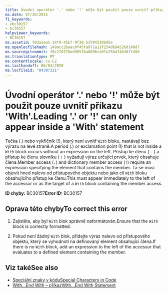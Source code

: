 ```yaml
---
title: Úvodní operátor '.' nebo '!' může být použit pouze uvnitř příkazu 'With'.
ms.date: 07/20/2015
f1_keywords:
- vbc30157
- bc30157
helpviewer_keywords:
- BC30157
ms.assetid: 70daaee1-14f9-45b7-9f30-53794310b95e
ms.openlocfilehash: 149acc2baac0f45fa971a11f254d694526d140d7
ms.sourcegitcommit: f8c270376ed905f6a8896ce0fe25b4f4b38ff498
ms.translationtype: MT
ms.contentlocale: cs-CZ
ms.lasthandoff: 06/04/2020
ms.locfileid: "84397321"
---
```

# <a name="leading--or--can-only-appear-inside-a-with-statement"></a><span data-ttu-id="8d5d6-102">Úvodní operátor '.' nebo '!' může být použit pouze uvnitř příkazu 'With'.</span><span class="sxs-lookup"><span data-stu-id="8d5d6-102">Leading '.' or '!' can only appear inside a 'With' statement</span></span>
<span data-ttu-id="8d5d6-103">Tečka (.) nebo vykřičník (!), který není uvnitř `With` bloku, nastávají bez výrazu na levé straně.</span><span class="sxs-lookup"><span data-stu-id="8d5d6-103">A period (.) or exclamation point (!) that is not inside a `With` block occurs without an expression on the left.</span></span> <span data-ttu-id="8d5d6-104">Přístup ke členu ( `.` ) a přístup ke členu slovníku ( `!` ) vyžadují výraz určující prvek, který obsahuje člena.</span><span class="sxs-lookup"><span data-stu-id="8d5d6-104">Member access (`.`) and dictionary member access (`!`) require an expression specifying the element that contains the member.</span></span> <span data-ttu-id="8d5d6-105">Ta se musí objevit hned nalevo od přístupového objektu nebo jako cíl `With` bloku obsahujícího přístup ke členu.</span><span class="sxs-lookup"><span data-stu-id="8d5d6-105">This must appear immediately to the left of the accessor or as the target of a `With` block containing the member access.</span></span>  
  
 <span data-ttu-id="8d5d6-106">**ID chyby:** BC30157</span><span class="sxs-lookup"><span data-stu-id="8d5d6-106">**Error ID:** BC30157</span></span>  
  
## <a name="to-correct-this-error"></a><span data-ttu-id="8d5d6-107">Oprava této chyby</span><span class="sxs-lookup"><span data-stu-id="8d5d6-107">To correct this error</span></span>  
  
1. <span data-ttu-id="8d5d6-108">Zajistěte, aby byl `With` blok správně naformátován.</span><span class="sxs-lookup"><span data-stu-id="8d5d6-108">Ensure that the `With` block is correctly formatted.</span></span>  
  
2. <span data-ttu-id="8d5d6-109">Pokud není žádný `With` blok, přidejte výraz nalevo od přístupového objektu, který se vyhodnotí na definovaný element obsahující člena.</span><span class="sxs-lookup"><span data-stu-id="8d5d6-109">If there is no `With` block, add an expression to the left of the accessor that evaluates to a defined element containing the member.</span></span>  
  
## <a name="see-also"></a><span data-ttu-id="8d5d6-110">Viz také</span><span class="sxs-lookup"><span data-stu-id="8d5d6-110">See also</span></span>

- [<span data-ttu-id="8d5d6-111">Speciální znaky v kódu</span><span class="sxs-lookup"><span data-stu-id="8d5d6-111">Special Characters in Code</span></span>](../../programming-guide/program-structure/special-characters-in-code.md)
- [<span data-ttu-id="8d5d6-112">With...End With – příkaz</span><span class="sxs-lookup"><span data-stu-id="8d5d6-112">With...End With Statement</span></span>](../statements/with-end-with-statement.md)
